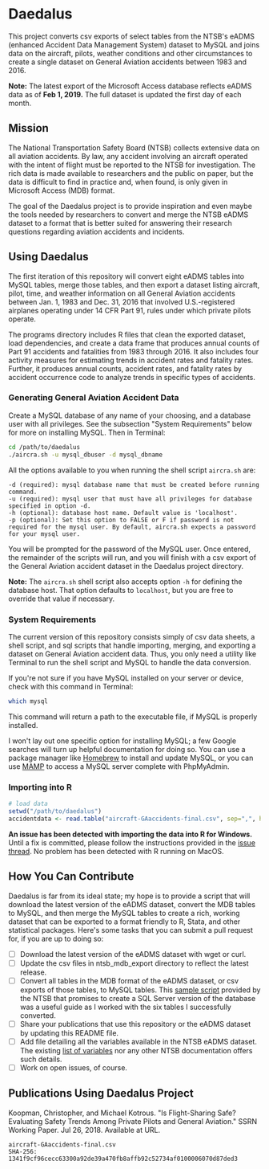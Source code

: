 # Daedalus
This project converts csv exports of select tables from the NTSB's eADMS (enhanced Accident Data Management System) dataset to MySQL and joins data on the aircraft, pilots, weather conditions and other circumstances to create a single dataset on General Aviation accidents between 1983 and 2016.

**Note:** The latest export of the Microsoft Access database reflects eADMS data as of **Feb 1, 2019.** The full dataset is updated the first day of each month.

## Mission
The National Transportation Safety Board (NTSB) collects extensive data on all aviation accidents. By law, any accident involving an aircraft operated with the intent of flight must be reported to the NTSB for investigation. The rich data is made available to researchers and the public on paper, but the data is difficult to find in practice and, when found, is only given in Microsoft Access (MDB) format.

The goal of the Daedalus project is to provide inspiration and even maybe the tools needed by researchers to convert and merge the NTSB eADMS dataset to a format that is better suited for answering their research questions regarding aviation accidents and incidents.

## Using Daedalus
The first iteration of this repository will convert eight eADMS tables into MySQL tables, merge those tables, and then export a dataset listing aircraft, pilot, time, and weather information on all General Aviation accidents between Jan. 1, 1983 and Dec. 31, 2016 that involved U.S.-registered airplanes operating under 14 CFR Part 91, rules under which private pilots operate.

The programs directory includes R files that clean the exported dataset, load dependencies, and create a data frame that produces annual counts of Part 91 accidents and fatalities from 1983 through 2016. It also includes four activity measures for estimating trends in accident rates and fatality rates. Further, it produces annual counts, accident rates, and fatality rates by accident occurrence code to analyze trends in specific types of accidents.

### Generating General Aviation Accident Data
Create a MySQL database of any name of your choosing, and a database user with all privileges. See the subsection "System Requirements" below for more on installing MySQL. Then in Terminal:

```bash
cd /path/to/daedalus
./aircra.sh -u mysql_dbuser -d mysql_dbname
```

All the options available to you when running the shell script `aircra.sh` are:

```
-d (required): mysql database name that must be created before running command.
-u (required): mysql user that must have all privileges for database specified in option -d.
-h (optional): database host name. Default value is 'localhost'.
-p (optional): Set this option to FALSE or F if password is not required for the mysql user. By default, aircra.sh expects a password for your mysql user.
```

You will be prompted for the password of the MySQL user. Once entered, the remainder of the scripts will run, and you will finish with a csv export of the General Aviation accident dataset in the Daedalus project directory.

**Note:** The `aircra.sh` shell script also accepts option `-h` for defining the database host. That option defaults to `localhost`, but you are free to override that value if necessary.

### System Requirements
The current version of this repository consists simply of csv data sheets, a shell script, and sql scripts that handle importing, merging, and exporting a dataset on General Aviation accident data. Thus, you only need a utility like Terminal to run the shell script and MySQL to handle the data conversion.

If you're not sure if you have MySQL installed on your server or device, check with this command in Terminal:

```bash
which mysql
```

This command will return a path to the executable file, if MySQL is properly installed.

I won't lay out one specific option for installing MySQL; a few Google searches will turn up helpful documentation for doing so. You can use a package manager like [Homebrew](https://brew.sh/) to install and update MySQL, or you can use [MAMP](https://www.mamp.info/en/) to access a MySQL server complete with PhpMyAdmin.

### Importing into R
```r
# load data
setwd("/path/to/daedalus")
accidentdata <- read.table("aircraft-GAaccidents-final.csv", sep=",", header=T, na.strings="NULL")
```

**An issue has been detected with importing the data into R for Windows.** Until a fix is committed, please follow the instructions provided in the [issue thread](https://github.com/michaelkotrous/daedalus/issues/4#issuecomment-305215816). No problem has been detected with R running on MacOS.

## How You Can Contribute
Daedalus is far from its ideal state; my hope is to provide a script that will download the latest version of the eADMS dataset, convert the MDB tables to MySQL, and then merge the MySQL tables to create a rich, working dataset that can be exported to a format friendly to R, Stata, and other statistical packages. Here's some tasks that you can submit a pull request for, if you are up to doing so:

- [ ] Download the latest version of the eADMS dataset with wget or curl.
- [ ] Update the csv files in ntsb_mdb_export directory to reflect the latest release.
- [ ] Convert all tables in the MDB format of the eADMS dataset, or csv exports of those tables, to MySQL tables. This [sample script](https://app.ntsb.gov/avdata/eadmspub.sql.txt) provided by the NTSB that promises to create a SQL Server version of the database was a useful guide as I worked with the six tables I successfully converted.
- [ ] Share your publications that use this repository or the eADMS dataset by updating this README file.
- [ ] Add file detailing all the variables available in the NTSB eADMS dataset. The existing [list of variables](https://app.ntsb.gov/avdata/eadmspub.pdf) nor any other NTSB documentation offers such details.
- [ ] Work on open issues, of course.

## Publications Using Daedalus Project
Koopman, Christopher, and Michael Kotrous. "Is Flight-Sharing Safe? Evaluating Safety Trends Among Private Pilots and General Aviation." SSRN Working Paper. Jul 26, 2018. Available at URL.

```
aircraft-GAaccidents-final.csv
SHA-256: 1341f9cf96cecc63300a92de39a470fb8affb92c52734af0100006070d87ded3
```


